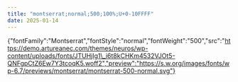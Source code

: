 ```yaml
---
title: "montserrat;normal;500;100%;U+0-10FFFF"
date: 2025-01-14
---
```


{"fontFamily":"Montserrat","fontStyle":"normal","fontWeight":"500","src":"https://demo.artureanec.com/themes/neuros/wp-content/uploads/fonts/JTUHjIg1\_i6t8kCHKm4532VJOt5-QNFgpCtZ6Ew7Y3tcoqK5.woff2","preview":"https://s.w.org/images/fonts/wp-6.7/previews/montserrat/montserrat-500-normal.svg"}
